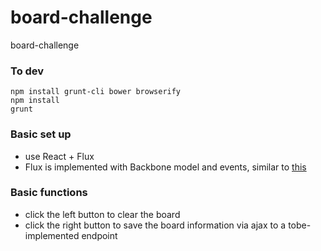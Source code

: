 board-challenge
===============

board-challenge

### To dev
```
npm install grunt-cli bower browserify
npm install
grunt
```

### Basic set up
- use React + Flux
- Flux is implemented with Backbone model and events, similar to [this](https://github.com/shaohua/todomvc-react-flux-backbone)

### Basic functions
- click the left button to clear the board
- click the right button to save the board information via ajax to a tobe-implemented endpoint
